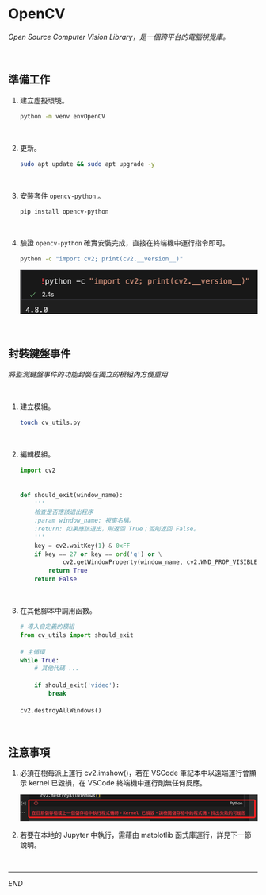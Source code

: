 # OpenCV

_Open Source Computer Vision Library，是一個跨平台的電腦視覺庫。_

<br>

## 準備工作

1. 建立虛擬環境。

    ```bash
    python -m venv envOpenCV
    ```

<br>

2. 更新。

    ```bash
    sudo apt update && sudo apt upgrade -y
    ```

<br>

3. 安裝套件 `opencv-python` 。

    ```bash
    pip install opencv-python
    ```

<br>

4. 驗證 `opencv-python` 確實安裝完成，直接在終端機中運行指令即可。

    ```bash
    python -c "import cv2; print(cv2.__version__)"
    ```

    ![](images/img_01.png)

<br>

## 封裝鍵盤事件

_將監測鍵盤事件的功能封裝在獨立的模組內方便重用_

<br>

1. 建立模組。

    ```bash
    touch cv_utils.py
    ```
<br>

2. 編輯模組。

    ```python
    import cv2


    def should_exit(window_name):
        '''
        檢查是否應該退出程序
        :param window_name: 視窗名稱。
        :return: 如果應該退出，則返回 True；否則返回 False。
        '''
        key = cv2.waitKey(1) & 0xFF
        if key == 27 or key == ord('q') or \
                cv2.getWindowProperty(window_name, cv2.WND_PROP_VISIBLE) < 1:
            return True
        return False
    ```

<br>

3. 在其他腳本中調用函數。

    ```python
    # 導入自定義的模組
    from cv_utils import should_exit

    # 主循環
    while True:
        # 其他代碼 ...

        if should_exit('video'):
            break

    cv2.destroyAllWindows()
    ```

<br>

## 注意事項

1. 必須在樹莓派上運行 cv2.imshow()，若在 VSCode 筆記本中以遠端運行會顯示 kernel 已毀損，在 VSCode 終端機中運行則無任何反應。
   
    ![](images/img_02.png)

2. 若要在本地的 Jupyter 中執行，需藉由 matplotlib 函式庫運行，詳見下一節說明。

<br>

---

_END_